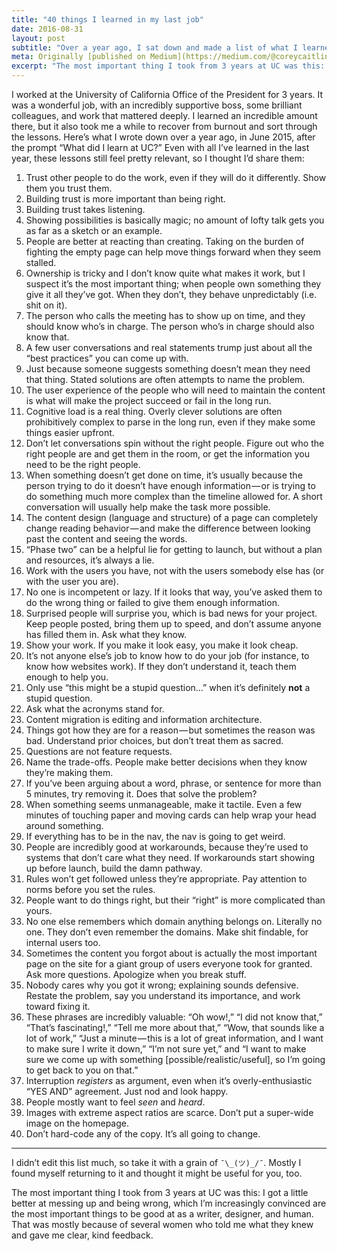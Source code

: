 ```yaml
---
title: "40 things I learned in my last job"
date: 2016-08-31
layout: post
subtitle: "Over a year ago, I sat down and made a list of what I learned in my last job."
meta: Originally [published on Medium](https://medium.com/@coreycaitlin/40-things-i-learned-in-my-last-job-f01639118aa4)
excerpt: "The most important thing I took from 3 years at UC was this: I got a little better at messing up and being wrong."
---
```


<span class="dropcap">I</span> worked at the University of California Office of the President for 3 years. It was a wonderful job, with an incredibly supportive boss, some brilliant colleagues, and work that mattered deeply. I learned an incredible amount there, but it also took me a while to recover from burnout and sort through the lessons. Here’s what I wrote down over a year ago, in June 2015, after the prompt “What did I learn at UC?” Even with all I’ve learned in the last year, these lessons still feel pretty relevant, so I thought I’d share them:

1. Trust other people to do the work, even if they will do it differently. Show them you trust them.
1. Building trust is more important than being right.
1. Building trust takes listening.
1. Showing possibilities is basically magic; no amount of lofty talk gets you as far as a sketch or an example.
1. People are better at reacting than creating. Taking on the burden of fighting the empty page can help move things forward when they seem stalled.
1. Ownership is tricky and I don’t know quite what makes it work, but I suspect it’s the most important thing; when people own something they give it all they’ve got. When they don’t, they behave unpredictably (i.e. shit on it).
1. The person who calls the meeting has to show up on time, and they should know who’s in charge. The person who’s in charge should also know that.
1. A few user conversations and real statements trump just about all the “best practices” you can come up with.
1. Just because someone suggests something doesn’t mean they need that thing. Stated solutions are often attempts to name the problem.
1. The user experience of the people who will need to maintain the content is what will make the project succeed or fail in the long run.
1. Cognitive load is a real thing. Overly clever solutions are often prohibitively complex to parse in the long run, even if they make some things easier upfront.
1. Don’t let conversations spin without the right people. Figure out who the right people are and get them in the room, or get the information you need to be the right people.
1. When something doesn’t get done on time, it’s usually because the person trying to do it doesn’t have enough information — or is trying to do something much more complex than the timeline allowed for. A short conversation will usually help make the task more possible.
1. The content design (language and structure) of a page can completely change reading behavior — and make the difference between looking past the content and seeing the words.
1. “Phase two” can be a helpful lie for getting to launch, but without a plan and resources, it’s always a lie.
1. Work with the users you have, not with the users somebody else has (or with the user you are).
1. No one is incompetent or lazy. If it looks that way, you’ve asked them to do the wrong thing or failed to give them enough information.
1. Surprised people will surprise you, which is bad news for your project. Keep people posted, bring them up to speed, and don’t assume anyone has filled them in. Ask what they know.
1. Show your work. If you make it look easy, you make it look cheap.
1. It’s not anyone else’s job to know how to do your job (for instance, to know how websites work). If they don’t understand it, teach them enough to help you.
1. Only use “this might be a stupid question…” when it’s definitely **not** a stupid question.
1. Ask what the acronyms stand for.
1. Content migration is editing and information architecture.
1. Things got how they are for a reason — but sometimes the reason was bad. Understand prior choices, but don’t treat them as sacred.
1. Questions are not feature requests.
1. Name the trade-offs. People make better decisions when they know they’re making them.
1. If you’ve been arguing about a word, phrase, or sentence for more than 5 minutes, try removing it. Does that solve the problem?
1. When something seems unmanageable, make it tactile. Even a few minutes of touching paper and moving cards can help wrap your head around something.
1. If everything has to be in the nav, the nav is going to get weird.
1. People are incredibly good at workarounds, because they’re used to systems that don’t care what they need. If workarounds start showing up before launch, build the damn pathway.
1. Rules won’t get followed unless they’re appropriate. Pay attention to norms before you set the rules.
1. People want to do things right, but their “right” is more complicated than yours.
1. No one else remembers which domain anything belongs on. Literally no one. They don’t even remember the domains. Make shit findable, for internal users too.
1. Sometimes the content you forgot about is actually the most important page on the site for a giant group of users everyone took for granted. Ask more questions. Apologize when you break stuff.
1. Nobody cares why you got it wrong; explaining sounds defensive. Restate the problem, say you understand its importance, and work toward fixing it.
1. These phrases are incredibly valuable: “Oh wow!,” “I did not know that,” “That’s fascinating!,” “Tell me more about that,” “Wow, that sounds like a lot of work,” “Just a minute — this is a lot of great information, and I want to make sure I write it down,” “I’m not sure yet,” and “I want to make sure we come up with something [possible/realistic/useful], so I’m going to get back to you on that.”
1. Interruption *registers* as argument, even when it’s overly-enthusiastic “YES AND” agreement. Just nod and look happy.
1. People mostly want to feel *seen* and *heard*.
1. Images with extreme aspect ratios are scarce. Don’t put a super-wide image on the homepage.
1. Don’t hard-code any of the copy. It’s all going to change.

***

I didn’t edit this list much, so take it with a grain of `¯\_(ツ)_/¯`. Mostly I found myself returning to it and thought it might be useful for you, too.

The most important thing I took from 3 years at UC was this: I got a little better at messing up and being wrong, which I’m increasingly convinced are the most important things to be good at as a writer, designer, and human. That was mostly because of several women who told me what they knew and gave me clear, kind feedback.
